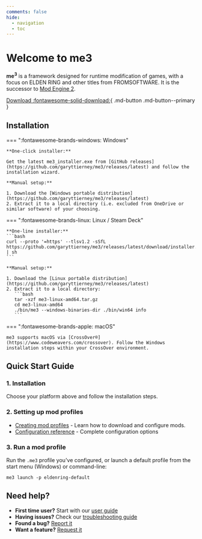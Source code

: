 ```yaml
---
comments: false
hide:
  - navigation
  - toc
---
```


# Welcome to me3

**me<sup>3</sup>** is a framework designed for runtime modification of games, with a focus on ELDEN RING and other titles from FROMSOFTWARE. It is the successor to [Mod Engine 2](https://github.com/soulsmods/ModEngine2).

[Download :fontawesome-solid-download:](https://github.com/garyttierney/me3/releases/latest){ .md-button .md-button--primary }

## Installation

=== ":fontawesome-brands-windows: Windows"

    **One-click installer:**

    Get the latest me3_installer.exe from [GitHub releases](https://github.com/garyttierney/me3/releases/latest) and follow the installation wizard.

    **Manual setup:**

    1. Download the [Windows portable distribution](https://github.com/garyttierney/me3/releases/latest)
    2. Extract it to a local directory (i.e. excluded from OneDrive or similar software) of your choosing.

=== ":fontawesome-brands-linux: Linux / Steam Deck"

    **One-line installer:**
    ```bash
    curl --proto '=https' --tlsv1.2 -sSfL https://github.com/garyttierney/me3/releases/latest/download/installer.sh | sh
    ```

    **Manual setup:**

    1. Download the [Linux portable distribution](https://github.com/garyttierney/me3/releases/latest)
    2. Extract it to a local directory:
       ```bash
       tar -xzf me3-linux-amd64.tar.gz
       cd me3-linux-amd64
       ./bin/me3 --windows-binaries-dir ./bin/win64 info
       ```

=== ":fontawesome-brands-apple: macOS"

    me3 supports macOS via [CrossOver®](https://www.codeweavers.com/crossover). Follow the Windows installation steps within your CrossOver environment.

## Quick Start Guide

### 1. Installation

Choose your platform above and follow the installation steps.

### 2. Setting up mod profiles

- [Creating mod profiles](user-guide/creating-mod-profiles.md) - Learn how to download and configure mods.
- [Configuration reference](configuration-reference.md) - Complete configuration options

### 3. Run a mod profile

Run the `.me3` profile you've configured, or launch a default profile from the start menu (Windows) or command-line:

```shell
me3 launch -p eldenring-default
```

## Need help?

- **First time user?** Start with our [user guide](user-guide/installation.md)
- **Having issues?** Check our [troubleshooting guide](user-guide/troubleshooting.md)
- **Found a bug?** [Report it](https://github.com/garyttierney/me3/discussions/categories/bug-reports)
- **Want a feature?** [Request it](https://github.com/garyttierney/me3/discussions/categories/ideas)
